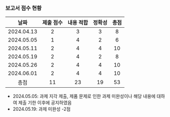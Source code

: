 ### 보고서 점수 현황
|날짜|제출 점수|내용 적합|정확성|총점|
|:----:|:----:|:----:|:----:|:----:|
|2024.04.13|2|3|3|8|
|2024.05.05|1|4|2|6|
|2024.05.11|2|4|4|10|
|2024.05.19|2|4|2|8|
|2024.05.26|2|4|4|10|
|2024.06.01|2|4|4|10|
|총점|11|23|19|53|

* 2024.05.05: 과제 지각 제출, 제품 문제로 인한 과제 미완성이나 해당 내용에 대하여 제출 기한 이후에 공지하였음
* 2024.05.19: 과제 미완성 -2점

